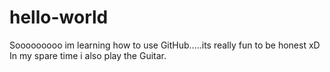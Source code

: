 # hello-world

Sooooooooo im learning how to use GitHub.....its really fun to be honest xD
In my spare time i also play the Guitar.
